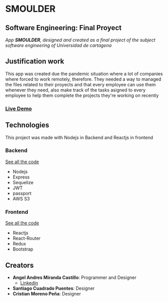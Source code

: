 # SMOULDER

## Software Engineering: Final Proyect

_App **SMOULDER**, designed and created as a final project of the subject software engineering of Universidad de cartagena_

## Justification work

This app was created due the pandemic situation where a lot of companies where forced to work remotely, therefore. 
They needed a way to managed the files related to their proyects and that every employee can use them whenever they need, 
also make track of the tasks asigned to every employee to help them complete the projects they're working on recently

### [Live Demo](https://smoulder.netlify.app/)

## Technologies

This project was made with Nodejs in Backend and Reactjs in frontend

### Backend
[See all the code](https://github.com/Heriador/smoulder-backend)

* Nodejs
* Express
* Sequelize
* JWT
* passport
* AWS S3




### Frontend
[See all the code](https://github.com/Heriador/Smoulder-frontend)

* Reactjs
* React-Router
* Redux
* Bootstrap
## Creators
* **Angel Andres Miranda Castillo**: Programmer and Designer 
  * [Linkedin](https://www.linkedin.com/in/angel-andres-miranda-castillo/)
* **Santiago Cuadrado Puentes**: Designer
* **Cristian Moreno Peña**: Designer
